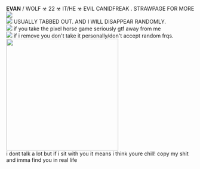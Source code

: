 **EVAN** / WOLF ☣ 22 ☣  IT/HE ☣ EVIL CANIDFREAK . STRAWPAGE FOR MORE <br/>
<img src="https://gifcity.carrd.co/assets/images/gallery39/59e6c9a7.gif?v=47652796">
<br/>
<img src="https://i.imgur.com/ovaff5r.gif"> USUALLY TABBED OUT. AND I WILL DISAPPEAR RANDOMLY. 
<br/>
<img src="https://gifcity.carrd.co/assets/images/gallery01/541621c7.gif?v=e3c0bc0f"> if you take the pixel horse game seriously gtf away from me
<br/> 
<img src="https://gifcity.carrd.co/assets/images/gallery311/4262d959.gif?v=e3c0bc0f"> if i remove you don't take it personally/don't accept random frqs.
<br/>
<img src="https://i.imgur.com/CDm0uuR.png" width=300>
<br/>
 i dont talk a lot but if i sit with you it means i think youre chill! copy my shit and imma find you in real life
